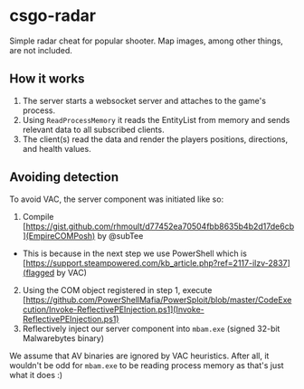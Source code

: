 # csgo-radar

Simple radar cheat for popular shooter. Map images, among other things, are not included.

## How it works

1. The server starts a websocket server and attaches to the game's process. 
2. Using `ReadProcessMemory` it reads the EntityList from memory and sends relevant data to all subscribed clients.
3. The client(s) read the data and render the players positions, directions, and health values.

## Avoiding detection

To avoid VAC, the server component was initiated like so:
1. Compile [https://gist.github.com/rhmoult/d77452ea70504fbb8635b4b2d17de6cb](EmpireCOMPosh) by @subTee
  - This is because in the next step we use PowerShell which is [https://support.steampowered.com/kb_article.php?ref=2117-ilzv-2837](flagged by VAC)
2. Using the COM object registered in step 1, execute [https://github.com/PowerShellMafia/PowerSploit/blob/master/CodeExecution/Invoke-ReflectivePEInjection.ps1](Invoke-ReflectivePEInjection.ps1)
3. Reflectively inject our server component into `mbam.exe` (signed 32-bit Malwarebytes binary)

We assume that AV binaries are ignored by VAC heuristics. After all, it wouldn't be odd for `mbam.exe` to be reading process memory as that's just what it does :)